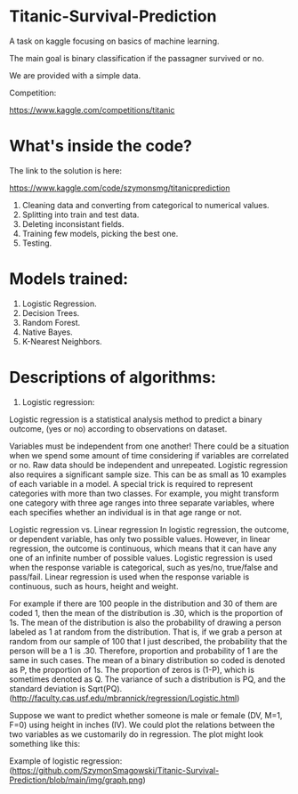 # Titanic-Survival-Prediction
A task on kaggle focusing on basics of machine learning.

The main goal is binary classification if the passagner survived or no. 

We are provided with a simple data.

Competition:

https://www.kaggle.com/competitions/titanic

# What's inside the code?
The link to the solution is here:

https://www.kaggle.com/code/szymonsmg/titanicprediction

1. Cleaning data and converting from categorical to numerical values.
2. Splitting into train and test data.
3. Deleting inconsistant fields.
4. Training few models, picking the best one.
5. Testing.

# Models trained:
1. Logistic Regression.
2. Decision Trees.
3. Random Forest.
4. Native Bayes.
5. K-Nearest Neighbors.

# Descriptions of algorithms:
1. Logistic regression:

Logistic regression is a statistical analysis method to predict a binary outcome, (yes or no) according to observations on dataset. 

Variables must be independent from one another! There could be a situation when we spend some amount of time considering if variables are correlated or no.
Raw data should be independent and unrepeated. Logistic regression also requires a significant sample size. This can be as small as 10 examples of each variable in a model. 
 A special trick is required to represent categories with more than two classes. For example, you might transform one category with three age ranges into three separate variables, where each specifies whether an individual is in that age range or not.

Logistic regression vs. Linear regression
In logistic regression, the outcome, or dependent variable, has only two possible values. However, in linear regression, the outcome is continuous, which means that it can have any one of an infinite number of possible values.
Logistic regression is used when the response variable is categorical, such as yes/no, true/false and pass/fail. Linear regression is used when the response variable is continuous, such as hours, height and weight.

For example if there are 100 people in the distribution and 30 of them are coded 1, then the mean of the distribution is .30, which is the proportion of 1s. The mean of the distribution is also the probability of drawing a person labeled as 1 at random from the distribution. That is, if we grab a person at random from our sample of 100 that I just described, the probability that the person will be a 1 is .30. Therefore, proportion and probability of 1 are the same in such cases. The mean of a binary distribution so coded is denoted as P, the proportion of 1s. The proportion of zeros is (1-P), which is sometimes denoted as Q. The variance of such a distribution is PQ, and the standard deviation is Sqrt(PQ). (http://faculty.cas.usf.edu/mbrannick/regression/Logistic.html)

Suppose we want to predict whether someone is male or female (DV, M=1, F=0) using height in inches (IV). We could plot the relations between the two variables as we customarily do in regression. The plot might look something like this:

Example of logistic regression: 
(https://github.com/SzymonSmagowski/Titanic-Survival-Prediction/blob/main/img/graph.png)
